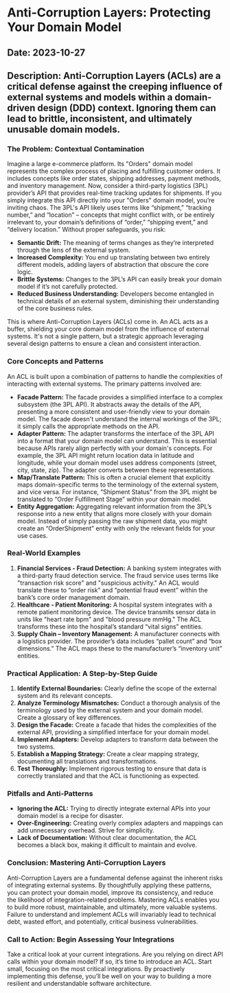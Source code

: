 # Anti-Corruption Layers: Protecting Your Domain Model

## Date: 2023-10-27

## Description: Anti-Corruption Layers (ACLs) are a critical defense against the creeping influence of external systems and models within a domain-driven design (DDD) context. Ignoring them can lead to brittle, inconsistent, and ultimately unusable domain models.

### The Problem: Contextual Contamination

Imagine a large e-commerce platform. Its "Orders" domain model represents the complex process of placing and fulfilling customer orders. It includes concepts like order states, shipping addresses, payment methods, and inventory management. Now, consider a third-party logistics (3PL) provider’s API that provides real-time tracking updates for shipments. If you simply integrate this API directly into your "Orders" domain model, you’re inviting chaos. The 3PL's API likely uses terms like “shipment,” “tracking number,” and “location” – concepts that might conflict with, or be entirely irrelevant to, your domain’s definitions of “order,” “shipping event,” and “delivery location.” Without proper safeguards, you risk:

- **Semantic Drift:** The meaning of terms changes as they’re interpreted through the lens of the external system.
- **Increased Complexity:** You end up translating between two entirely different models, adding layers of abstraction that obscure the core logic.
- **Brittle Systems:** Changes to the 3PL’s API can easily break your domain model if it’s not carefully protected.
- **Reduced Business Understanding:** Developers become entangled in technical details of an external system, diminishing their understanding of the core business rules.

This is where Anti-Corruption Layers (ACLs) come in. An ACL acts as a buffer, shielding your core domain model from the influence of external systems. It's not a single pattern, but a strategic approach leveraging several design patterns to ensure a clean and consistent interaction.

### Core Concepts and Patterns

An ACL is built upon a combination of patterns to handle the complexities of interacting with external systems. The primary patterns involved are:

- **Facade Pattern:** The facade provides a simplified interface to a complex subsystem (the 3PL API). It abstracts away the details of the API, presenting a more consistent and user-friendly view to your domain model. The facade doesn't understand the internal workings of the 3PL; it simply calls the appropriate methods on the API.
- **Adapter Pattern:** The adapter transforms the interface of the 3PL API into a format that your domain model can understand. This is essential because APIs rarely align perfectly with your domain's concepts. For example, the 3PL API might return location data in latitude and longitude, while your domain model uses address components (street, city, state, zip). The adapter converts between these representations.
- **Map/Translate Pattern:** This is often a crucial element that explicitly maps domain-specific terms to the terminology of the external system, and vice versa. For instance, “Shipment Status” from the 3PL might be translated to “Order Fulfillment Stage” within your domain model.
- **Entity Aggregation:** Aggregating relevant information from the 3PL’s response into a new entity that aligns more closely with your domain model. Instead of simply passing the raw shipment data, you might create an “OrderShipment” entity with only the relevant fields for your use cases.

### Real-World Examples

1.  **Financial Services - Fraud Detection:** A banking system integrates with a third-party fraud detection service. The fraud service uses terms like "transaction risk score" and "suspicious activity." An ACL would translate these to “order risk” and “potential fraud event” within the bank’s core order management domain.
2.  **Healthcare - Patient Monitoring:** A hospital system integrates with a remote patient monitoring device. The device transmits sensor data in units like "heart rate bpm" and "blood pressure mmHg." The ACL transforms these into the hospital’s standard “vital signs” entities.
3.  **Supply Chain – Inventory Management:** A manufacturer connects with a logistics provider. The provider’s data includes “pallet count” and “box dimensions.” The ACL maps these to the manufacturer’s “inventory unit” entities.

### Practical Application: A Step-by-Step Guide

1.  **Identify External Boundaries:** Clearly define the scope of the external system and its relevant concepts.
2.  **Analyze Terminology Mismatches:** Conduct a thorough analysis of the terminology used by the external system and your domain model. Create a glossary of key differences.
3.  **Design the Facade:** Create a facade that hides the complexities of the external API, providing a simplified interface for your domain model.
4.  **Implement Adapters:** Develop adapters to transform data between the two systems.
5.  **Establish a Mapping Strategy:** Create a clear mapping strategy, documenting all translations and transformations.
6.  **Test Thoroughly:** Implement rigorous testing to ensure that data is correctly translated and that the ACL is functioning as expected.

### Pitfalls and Anti-Patterns

- **Ignoring the ACL:** Trying to directly integrate external APIs into your domain model is a recipe for disaster.
- **Over-Engineering:** Creating overly complex adapters and mappings can add unnecessary overhead. Strive for simplicity.
- **Lack of Documentation:** Without clear documentation, the ACL becomes a black box, making it difficult to maintain and evolve.

### Conclusion: Mastering Anti-Corruption Layers

Anti-Corruption Layers are a fundamental defense against the inherent risks of integrating external systems. By thoughtfully applying these patterns, you can protect your domain model, improve its consistency, and reduce the likelihood of integration-related problems. Mastering ACLs enables you to build more robust, maintainable, and ultimately, more valuable systems. Failure to understand and implement ACLs will invariably lead to technical debt, wasted effort, and potentially, critical business vulnerabilities.

### Call to Action: Begin Assessing Your Integrations

Take a critical look at your current integrations. Are you relying on direct API calls within your domain model? If so, it’s time to introduce an ACL. Start small, focusing on the most critical integrations. By proactively implementing this defense, you’ll be well on your way to building a more resilient and understandable software architecture.

```

```
